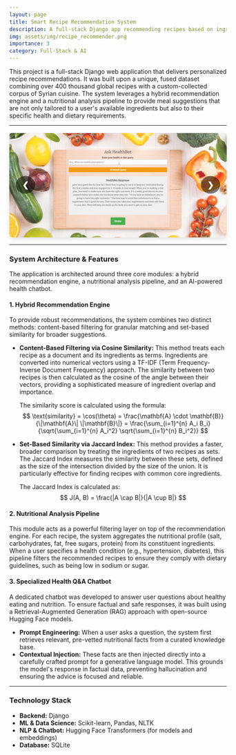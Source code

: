 ```yaml
---
layout: page
title: Smart Recipe Recommendation System
description: A full-stack Django app recommending recipes based on ingredients and health needs.
img: assets/img/recipe_recommender.png
importance: 3
category: Full-Stack & AI
---
```


This project is a full-stack Django web application that delivers personalized recipe recommendations. It was built upon a unique, fused dataset combining over 400 thousand global recipes with a custom-collected corpus of Syrian cuisine. The system leverages a hybrid recommendation engine and a nutritional analysis pipeline to provide meal suggestions that are not only tailored to a user's available ingredients but also to their specific health and dietary requirements.

---

<!-- 1. The Styles (CSS) -->
<style>
  .slider-wrapper {
    position: relative;
    width: 100%;
    margin: 1rem auto;
    overflow: hidden;
    border-radius: 8px;
    box-shadow: 0 4px 10px rgba(0, 0, 0, 0.1);
  }
  .slider {
    display: flex;
    /* The transition creates the smooth sliding effect */
    transition: transform 0.5s ease-in-out;
  }
  .slider img {
    width: 100%;
    flex-shrink: 0;
    display: block;
  }
  .slider-btn {
    position: absolute;
    top: 50%;
    transform: translateY(-50%);
    background-color: rgba(0, 0, 0, 0.5);
    color: white;
    border: none;
    padding: 10px 15px;
    border-radius: 50%;
    cursor: pointer;
    font-size: 18px;
    font-weight: bold;
    user-select: none; /* Prevents text selection on double click */
    z-index: 10;
    transition: background-color 0.2s;
  }
  .slider-btn:hover {
    background-color: rgba(0, 0, 0, 0.8);
  }
  #prevBtn {
    left: 15px;
  }
  #nextBtn {
    right: 15px;
  }
</style>

<!-- 2. The Slider Structure (HTML) -->
<div class="slider-wrapper">
  <!-- The slider container that moves -->
  <div class="slider">
    <img src="/assets/img/web-prochour/slider1.jpg" alt="Recipe Image 1">
    <img src="/assets/img/web-prochour/slider2.jpg" alt="Recipe Image 2">
    <img src="/assets/img/web-prochour/slider3.jpg" alt="Recipe Image 3">
    <img src="/assets/img/web-prochour/slider4.jpg" alt="Recipe Image 4">
  </div>
  <!-- Manual Arrow Buttons -->
  <div class="slider-btn" id="prevBtn">❮</div>
  <div class="slider-btn" id="nextBtn">❯</div>
</div>

<!-- 3. The Functionality (JavaScript) -->
<script>
document.addEventListener("DOMContentLoaded", function() {
  const slider = document.querySelector('.slider');
  // Important: Get all images inside the slider
  const slides = document.querySelectorAll('.slider img');
  const prevBtn = document.querySelector('#prevBtn');
  const nextBtn = document.querySelector('#nextBtn');

  let currentIndex = 0;
  // Store the interval timer so we can reset it
  let autoSlideInterval;

  // Function to move the slider to the correct position
  function updateSlider() {
    slider.style.transform = `translateX(-${currentIndex * 100}%)`;
  }

  // Function to handle moving to the next slide
  function nextSlide() {
    // The modulo operator (%) creates the infinite loop
    currentIndex = (currentIndex + 1) % slides.length;
    updateSlider();
  }

  // Function to handle moving to the previous slide
  function prevSlide() {
    // This formula correctly handles looping backwards from 0
    currentIndex = (currentIndex - 1 + slides.length) % slides.length;
    updateSlider();
  }

  // Function to start or reset the automatic sliding timer
  function resetTimer() {
    // Clear any existing timer
    clearInterval(autoSlideInterval);
    // Start a new one
    autoSlideInterval = setInterval(nextSlide, 6000); // 6000ms = 6 seconds
  }

  // Add event listeners for the arrow buttons
  nextBtn.addEventListener('click', () => {
    nextSlide();
    resetTimer(); // Reset the timer whenever the user clicks
  });

  prevBtn.addEventListener('click', () => {
    prevSlide();
    resetTimer(); // Reset the timer whenever the user clicks
  });

  // Start the automatic slideshow when the page loads
  resetTimer();
});
</script>
---

### System Architecture & Features

The application is architected around three core modules: a hybrid recommendation engine, a nutritional analysis pipeline, and an AI-powered health chatbot.

#### 1. Hybrid Recommendation Engine

To provide robust recommendations, the system combines two distinct methods: content-based filtering for granular matching and set-based similarity for broader suggestions.

*   **Content-Based Filtering via Cosine Similarity:**
    This method treats each recipe as a document and its ingredients as terms. Ingredients are converted into numerical vectors using a TF-IDF (Term Frequency-Inverse Document Frequency) approach. The similarity between two recipes is then calculated as the cosine of the angle between their vectors, providing a sophisticated measure of ingredient overlap and importance.

    The similarity score is calculated using the formula:
    $$ \text{similarity} = \cos(\theta) = \frac{\mathbf{A} \cdot \mathbf{B}}{\|\mathbf{A}\| \|\mathbf{B}\|} = \frac{\sum_{i=1}^{n} A_i B_i}{\sqrt{\sum_{i=1}^{n} A_i^2} \sqrt{\sum_{i=1}^{n} B_i^2}} $$

*   **Set-Based Similarity via Jaccard Index:**
    This method provides a faster, broader comparison by treating the ingredients of two recipes as sets. The Jaccard Index measures the similarity between these sets, defined as the size of the intersection divided by the size of the union. It is particularly effective for finding recipes with common core ingredients.

    The Jaccard Index is calculated as:
    $$ J(A, B) = \frac{|A \cap B|}{|A \cup B|} $$

#### 2. Nutritional Analysis Pipeline

This module acts as a powerful filtering layer on top of the recommendation engine. For each recipe, the system aggregates the nutritional profile (salt, carbohydrates, fat, free sugars, protein) from its constituent ingredients. When a user specifies a health condition (e.g., hypertension, diabetes), this pipeline filters the recommended recipes to ensure they comply with dietary guidelines, such as being low in sodium or sugar.

#### 3. Specialized Health Q&A Chatbot

A dedicated chatbot was developed to answer user questions about healthy eating and nutrition. To ensure factual and safe responses, it was built using a Retrieval-Augmented Generation (RAG) approach with open-source Hugging Face models.

*   **Prompt Engineering:** When a user asks a question, the system first retrieves relevant, pre-vetted nutritional facts from a curated knowledge base.
*   **Contextual Injection:** These facts are then injected directly into a carefully crafted prompt for a generative language model. This grounds the model's response in factual data, preventing hallucination and ensuring the advice is focused and reliable.

---

### Technology Stack
*   **Backend:** Django
*   **ML & Data Science:** Scikit-learn, Pandas, NLTK
*   **NLP & Chatbot:** Hugging Face Transformers (for models and embeddings)
*   **Database:** SQLite